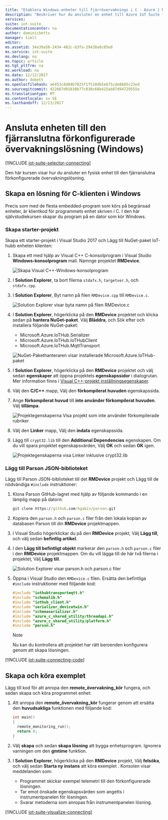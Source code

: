 ```yaml
---
title: "Etablera Windows-enheter till fjärrövervaknings i C - Azure | Microsoft Docs"
description: "Beskriver hur du ansluter en enhet till Azure IoT Suite förkonfigurerade fjärråtkomst övervakning lösningen med hjälp av ett program som skrivits i C som körs på Windows."
services: 
suite: iot-suite
documentationcenter: na
author: dominicbetts
manager: timlt
editor: 
ms.assetid: 34e39a58-2434-482c-b3fa-29438a0c05e8
ms.service: iot-suite
ms.devlang: na
ms.topic: article
ms.tgt_pltfrm: na
ms.workload: na
ms.date: 12/12/2017
ms.author: dobett
ms.openlocfilehash: a6453c8d84b7025f1f510db5e675cde8685c23ed
ms.sourcegitcommit: 922687d91838b77c038c68b415ab87d94729555e
ms.translationtype: MT
ms.contentlocale: sv-SE
ms.lasthandoff: 12/13/2017
---
```

# <a name="connect-your-device-to-the-remote-monitoring-preconfigured-solution-windows"></a>Ansluta enheten till den fjärranslutna förkonfigurerade övervakningslösning (Windows)

[!INCLUDE [iot-suite-selector-connecting](../../includes/iot-suite-selector-connecting.md)]

Den här kursen visar hur du ansluter en fysisk enhet till den fjärranslutna förkonfigurerade övervakningslösning.

## <a name="create-a-c-client-solution-on-windows"></a>Skapa en lösning för C-klienten i Windows

Precis som med de flesta embedded-program som körs på begränsad enheter, är klientkod för programmets enhet skriven i C. I den här självstudiekursen skapar du program på en dator som kör Windows.

### <a name="create-the-starter-project"></a>Skapa starter-projekt

Skapa ett starter-projekt i Visual Studio 2017 och Lägg till NuGet-paket IoT-hubb enheten klienten:

1. Skapa ett med hjälp av Visual C++ C-konsolprogram i Visual Studio **Windows-konsolprogram** mall. Namnge projektet **RMDevice**.

    ![Skapa Visual C++-Windows-konsolprogram](media/iot-suite-connecting-devices/visualstudio01.png)

1. I **Solution Explorer**, ta bort filerna `stdafx.h`, `targetver.h`, och `stdafx.cpp`.

1. I **Solution Explorer**, Byt namn på filen `RMDevice.cpp` till `RMDevice.c`.

    ![Solution Explorer visar byta namn på filen RMDevice.c](media/iot-suite-connecting-devices/visualstudio02.png)

1. I **Solution Explorer**, högerklicka på den **RMDevice** projektet och klicka sedan på **hantera NuGet-paket**. Välj **Bläddra**, och Sök efter och installera följande NuGet-paket:

    * Microsoft.Azure.IoTHub.Serializer
    * Microsoft.Azure.IoTHub.IoTHubClient
    * Microsoft.Azure.IoTHub.MqttTransport

    ![NuGet-Pakethanteraren visar installerade Microsoft.Azure.IoTHub-paket](media/iot-suite-connecting-devices/visualstudio03.png)

1. I **Solution Explorer**, högerklicka på den **RMDevice** projektet och välj sedan **egenskaper** att öppna projektets **egenskapssidor** i dialogrutan. Mer information finns i [Visual C++-projekt inställningsegenskaper](https://docs.microsoft.com/cpp/ide/working-with-project-properties).

1. Välj den **C/C++** mapp, Välj den **förkompilerat huvuden** egenskapssida.

1. Ange **förkompilerat huvud** till **inte använder förkompilerat huvuden**. Välj **tillämpa**.

    ![Projektegenskaperna Visa projekt som inte använder förkompilerade rubriker](media/iot-suite-connecting-devices/visualstudio04.png)

1. Välj den **Linker** mapp, Välj den **indata** egenskapssida.

1. Lägg till `crypt32.lib` till den **Additional Dependencies** egenskapen. Om du vill spara projektet egenskapsvärden, Välj **OK** och sedan **OK** igen.

    ![Projektegenskaperna visa Linker inklusive crypt32.lib](media/iot-suite-connecting-devices/visualstudio05.png)

### <a name="add-the-parson-json-library"></a>Lägg till Parson JSON-biblioteket

Lägg till Parson JSON-biblioteket till det **RMDevice** projekt och Lägg till de nödvändiga `#include` instruktioner:

1. Klona Parson GitHub-lagret med hjälp av följande kommando i en lämplig mapp på datorn:

    ```cmd
    git clone https://github.com/kgabis/parson.git
    ```

1. Kopiera den `parson.h` och `parson.c` filer från den lokala kopian av databasen Parson till din **RMDevice** projektmappen.

1. I Visual Studio högerklickar du på den **RMDevice** projekt, Välj **Lägg till**, och välj sedan **befintlig artikel**.

1. I den **Lägg till befintligt objekt** markerar den `parson.h` och `parson.c` filer i den **RMDevice** projektmappen. Om du vill lägga till de här två filerna i projektet, Välj **Lägg till**.

    ![Solution Explorer visar parson.h och parson.c filer](media/iot-suite-connecting-devices/visualstudio06.png)

1. Öppna i Visual Studio den `RMDevice.c` filen. Ersätta den befintliga `#include` instruktioner med följande kod:

    ```c
    #include "iothubtransportmqtt.h"
    #include "schemalib.h"
    #include "iothub_client.h"
    #include "serializer_devicetwin.h"
    #include "schemaserializer.h"
    #include "azure_c_shared_utility/threadapi.h"
    #include "azure_c_shared_utility/platform.h"
    #include "parson.h"
    ```

    > [!NOTE]
    > Nu kan du kontrollera att projektet har rätt beroenden konfigurera genom att skapa lösningen.

[!INCLUDE [iot-suite-connecting-code](../../includes/iot-suite-connecting-code.md)]

## <a name="build-and-run-the-sample"></a>Skapa och köra exemplet

Lägg till kod för att anropa den **remote\_övervakning\_kör** fungera, och sedan skapa och köra programmet enhet:

1. Att anropa den **remote\_övervakning\_kör** fungerar genom att ersätta den **huvudsakliga** funktionen med följande kod:

    ```c
    int main()
    {
      remote_monitoring_run();
      return 0;
    }
    ```

1. Välj **skapa** och sedan **skapa lösning** att bygga enhetsprogram. Ignorera varningen om den **gmtime** funktion.

1. I **Solution Explorer**, högerklicka på den **RMDevice** projekt, Välj **felsöka**, och välj sedan **Starta ny instans** att köra exemplet . Konsolen visar meddelanden som:

    * Programmet skickar exempel telemetri till den förkonfigurerade lösningen.
    * Tar emot önskade egenskapsvärden som angetts i instrumentpanelen för lösningen.
    * Svarar metoderna som anropas från instrumentpanelen lösning.

[!INCLUDE [iot-suite-visualize-connecting](../../includes/iot-suite-visualize-connecting.md)]
